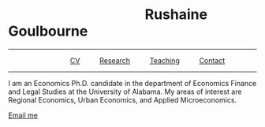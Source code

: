 

<h1> &emsp; &emsp; &emsp; &emsp; &emsp; &emsp;  &emsp; &emsp; Rushaine Goulbourne</h1>
<hr>
&emsp; &emsp;  &emsp; &emsp; &emsp; &emsp; &emsp;  <a href="page1.html">CV</a>   &emsp; &emsp;   <a href="page2.html">Research</a>   &emsp; &emsp;    <a href="page3.html">Teaching</a>   &emsp; &emsp;  <a href="page4.html">Contact</a>
<hr>

<p>
 I am an Economics Ph.D. candidate in the department of Economics Finance and Legal Studies at the University of Alabama. My areas of interest are Regional Economics, Urban Economics, and Applied Microeconomics.  
</p>

<p><a href="mailto:rdgoulbourne@crimson.ua.edu">Email me</a></p>

